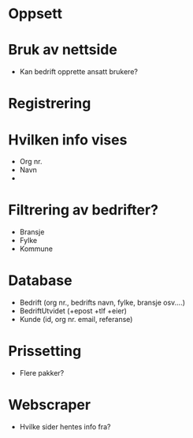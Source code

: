 
# Oppsett


# Bruk av nettside
- Kan bedrift opprette ansatt brukere?


# Registrering


# Hvilken info vises
- Org nr.
- Navn
- 



# Filtrering av bedrifter?
- Bransje
- Fylke
- Kommune


# Database
- Bedrift (org nr., bedrifts navn, fylke, bransje osv....)
- BedriftUtvidet (+epost +tlf +eier)
- Kunde (id, org nr. email, referanse)



# Prissetting
- Flere pakker?


# Webscraper
- Hvilke sider hentes info fra?